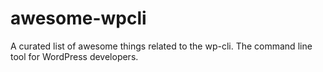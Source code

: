 # awesome-wpcli
A curated list of awesome things related to the wp-cli. The command line tool for WordPress developers.
